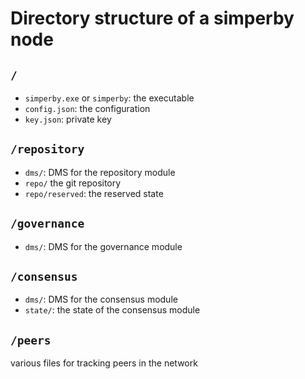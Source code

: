# Directory structure of a simperby node

## `/`

- `simperby.exe` or `simperby`: the executable
- `config.json`: the configuration
- `key.json`: private key

## `/repository`

- `dms/`: DMS for the repository module
- `repo/` the git repository
- `repo/reserved`: the reserved state

## `/governance`

- `dms/`: DMS for the governance module

## `/consensus`

- `dms/`: DMS for the consensus module
- `state/`: the state of the consensus module

## `/peers`

various files for tracking peers in the network
